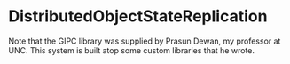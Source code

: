 

# DistributedObjectStateReplication

Note that the GIPC library was supplied by Prasun Dewan, my professor at UNC. This system is built atop some custom libraries that he wrote. 


